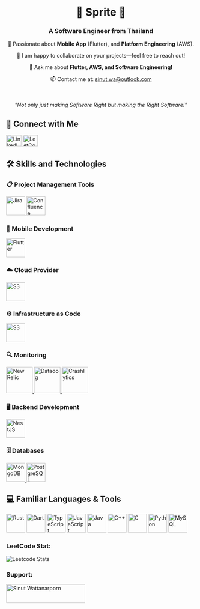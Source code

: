 <h1 align="center">🌟 Sprite 🌟</h1>
<h3 align="center">A Software Engineer from Thailand</h3>

<p align="center">🌱 Passionate about <strong>Mobile App</strong> (Flutter), and <strong>Platform Engineering</strong> (AWS).</p>

<p align="center">
  👯 I am happy to collaborate on your projects—feel free to reach out!
</p>
<p align="center">
  💬 Ask me about <strong>Flutter, AWS, and Software Engineering!</strong>
</p>
<p align="center">
  📫 Contact me at: <a href="mailto:sinut.wa@outlook.com">sinut.wa@outlook.com</a>
</p>

<br />

<p align="center"><i>"Not only just making Software Right but making the Right Software!"</i></p>


## 🚀 Connect with Me

<p align="left">
  <a href="https://linkedin.com/in/my-sprite-sinut-w" target="_blank">
    <img src="https://raw.githubusercontent.com/rahuldkjain/github-profile-readme-generator/master/src/images/icons/Social/linked-in-alt.svg"
    alt="LinkedIn" height="30" width="40" />
  </a>
  <a href="https://www.leetcode.com/cc_cheesecake" target="_blank">
    <img src="https://raw.githubusercontent.com/rahuldkjain/github-profile-readme-generator/master/src/images/icons/Social/leet-code.svg"
    alt="LeetCode" height="30" width="40" />
  </a>
</p>

## 🛠️ Skills and Technologies

### 📋 Project Management Tools
<p>
  <a href="https://www.atlassian.com/software/jira" target="_blank" rel="noreferrer">
    <img src="https://cdn.icon-icons.com/icons2/2699/PNG/512/atlassian_jira_logo_icon_170511.png" alt="Jira" height="50" />
  </a>
  <a href="https://www.atlassian.com/software/confluence" target="_blank" rel="noreferrer">
    <img src="https://cdn.worldvectorlogo.com/logos/confluence-1.svg" alt="Confluence" height="50" />
  </a>
</p>

### 📱 Mobile Development
<p>
  <a href="https://flutter.dev" target="_blank" rel="noreferrer">
    <img src="https://user-images.githubusercontent.com/51419598/152648731-567997ec-ac1c-4a9c-a816-a1fb1882abbe.png" alt="Flutter" height="50" />
  </a>
</p>

### ☁️ Cloud Provider
<p>
  <a href="https://aws.amazon.com" target="_blank" rel="noreferrer">
    <img src="https://www.cascadeo.com/wp-content/uploads/2022/11/KRgw2UkV_400x400.jpg" alt="S3" height="50" />
  </a>
</p>

### ⚙️ Infrastructure as Code
<p>
  <a href="https://www.terraform.io/" target="_blank" rel="noreferrer">
    <img src="https://encore.cloud/assets/resources/terraform_cover.png" alt="S3" height="50" />
  </a>
</p>

### 🔍 Monitoring
<p>
  <a href="https://newrelic.com/welcome-back" target="_blank" rel="noreferrer">
    <img src="https://cdn.prod.website-files.com/6640cd28f51f13175e577c05/664e00a71403ce0d92bff02f_de38db1c-017a-526c-9df6-ced05202521b.svg" alt="New Relic" height="70" />
  </a>
  <a href="https://www.datadoghq.com/" target="_blank" rel="noreferrer">
    <img src="https://imgix.datadoghq.com//img/about/presskit/DDlogo.jpg?dpr=2&auto=format" alt="Datadog" height="70" />
  </a>
  <a href="https://firebase.google.com/" target="_blank" rel="noreferrer">
    <img src="https://pbs.twimg.com/profile_images/1445567727452647433/g5A-t4Ji_400x400.jpg" alt="Crashlytics" height="70" />
  </a>
</p>

### 🖥️ Backend Development
<p>
  <a href="https://nestjs.com/" target="_blank" rel="noreferrer">
    <img src="https://cdn.icon-icons.com/icons2/2699/PNG/512/nestjs_logo_icon_169927.png" alt="NestJS" height="50" />
  </a>
</p>

### 🗄️ Databases
<p>
  <a href="https://www.mongodb.com" target="_blank" rel="noreferrer">
    <img src="https://pbs.twimg.com/profile_images/1452637606559326217/GFz_P-5e_400x400.png" alt="MongoDB" height="50" />
  </a>
  <a href="https://www.postgresql.org/" target="_blank" rel="noreferrer">
    <img src="https://upload.wikimedia.org/wikipedia/commons/thumb/2/29/Postgresql_elephant.svg/993px-Postgresql_elephant.svg.png" alt="PostgreSQL" height="50" />
  </a>
</p>

## 💻 Familiar Languages & Tools
<p>
  <a href="https://www.rust-lang.org/" target="_blank" rel="noreferrer">
    <img src="https://www.rust-lang.org/logos/rust-logo-512x512.png" alt="Rust" height="50" />
  </a>
  <a href="https://dart.dev/" target="_blank" rel="noreferrer">
    <img src="https://upload.wikimedia.org/wikipedia/commons/c/c6/Dart_logo.png" alt="Dart" height="50" />
  </a>
  <a href="https://www.typescriptlang.org/" target="_blank" rel="noreferrer">
    <img src="https://upload.wikimedia.org/wikipedia/commons/thumb/4/4c/Typescript_logo_2020.svg/2048px-Typescript_logo_2020.svg.png" alt="TypeScript" height="50" />
  </a>
  <a href="https://www.javascript.com/" target="_blank" rel="noreferrer">
    <img src="https://upload.wikimedia.org/wikipedia/commons/thumb/6/6a/JavaScript-logo.png/768px-JavaScript-logo.png" alt="JavaScript" height="50" />
  </a>
  <a href="https://www.java.com/" target="_blank" rel="noreferrer">
    <img src="https://cdn4.iconfinder.com/data/icons/logos-and-brands/512/181_Java_logo_logos-512.png" alt="Java" height="50" />
  </a>
  <a href="https://en.cppreference.com/w/" target="_blank" rel="noreferrer">
    <img src="https://www.cdnlogo.com/logos/c/27/c.svg" alt="C++" height="50" />
  </a>
  <a href="https://en.wikipedia.org/wiki/C_(programming_language)" target="_blank" rel="noreferrer">
    <img src="https://upload.wikimedia.org/wikipedia/commons/1/19/C_Logo.png" alt="C" height="50" />
  </a>
  <a href="https://www.python.org/" target="_blank" rel="noreferrer">
    <img src="https://upload.wikimedia.org/wikipedia/commons/thumb/c/c3/Python-logo-notext.svg/1869px-Python-logo-notext.svg.png" alt="Python" height="50" />
  </a>
  <a href="https://www.mysql.com/" target="_blank" rel="noreferrer">
    <img src="https://i0.wp.com/www.elearningworld.org/wp-content/uploads/2019/04/MySQL.svg.png?fit=600%2C400&ssl=1" alt="MySQL" height="50" />
  </a>
</p>


<h3 align="left">LeetCode Stat:</h3>
<p align="left">

![Leetcode Stats](https://leetcard.jacoblin.cool/CC_CheeseCake?theme=unicorn)

</p>

<h3 align="left">Support:</h3>
<p><a href="https://www.buymeacoffee.com/Sinut Wattanarporn"> <img align="left"
      src="https://cdn.buymeacoffee.com/buttons/v2/default-yellow.png" height="50" width="210"
      alt="Sinut Wattanarporn" /></a></p><br><br>
